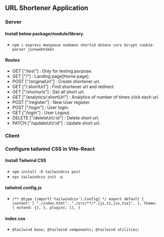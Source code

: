 ## URL Shortener Application

### Server

#### Install below package/module/library.
- `npm i express mongoose nodemon shortid dotenv cors bcrypt cookie-parser jsonwebtoken`

#### Routes
- GET ["/test"] : Only for testing purpose.
- GET ["/"] : Landing page[Home page].
- POST ["/originalUrl"] : Create shortener url.
- GET ["/:shortUrl"] : Find shortener url and redirect.
- GET ["/shorturls"] : Get all short url.
- GET ["/analytics/:shortUrl"] : Analytics of number of times click each url.
- POST ["/register"] : New User register.
- POST ["/login"] : User login.
- GET ["/login"] : User Logout.
- DELETE ["/deleteUrl/:id"] : Delete short url.
- PATCH ["/updateUrl/:id"] : Update short url.


### Client

### Configure tailwind CSS in VIte-React

#### Install Tailwind CSS
- `npm install -D tailwindcss post`
- `npx tailwindcss init -p`

#### tailwind.config.js
- `/** @type {import('tailwindcss').Config} */
export default {
  content: [
    "./index.html",
    "./src/**/*.{js,ts,jsx,tsx}",
  ],
  theme: {
    extend: {},
  },
  plugins: [],
}`

#### index.css
-  `@tailwind base;
@tailwind components;
@tailwind utilities;`